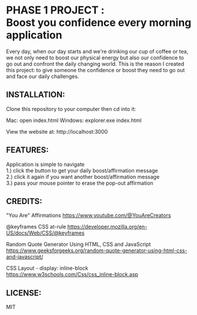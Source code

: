 # PHASE 1 PROJECT : <br>Boost you confidence every morning application

Every day, when our day starts and we're drinking our cup of coffee or tea, we not only need to boost our physical energy but also our confidence to go out and confront the daily changing world. This is the reason I created this project: to give someone the confidence or boost they need to go out and face our daily challenges.

## INSTALLATION:
Clone this repository to your computer then cd into it:

Mac: open index.html
Windows: explorer.exe index.html

View the website at: http://localhost:3000

## FEATURES:
Application is simple to navigate<br> 
1.) click the button to get your daily boost/affirmation message<br>
2.) click it again if you want another boost/affirmation message<br>
3.) pass your mouse pointer to erase the pop-out affirmation 

## CREDITS:

"You Are" Affirmations
https://www.youtube.com/@YouAreCreators

@keyframes CSS at-rule 
https://developer.mozilla.org/en-US/docs/Web/CSS/@keyframes

Random Quote Generator Using HTML, CSS and JavaScript
https://www.geeksforgeeks.org/random-quote-generator-using-html-css-and-javascript/

CSS Layout - display: inline-block
https://www.w3schools.com/Css/css_inline-block.asp

## LICENSE:
MIT 